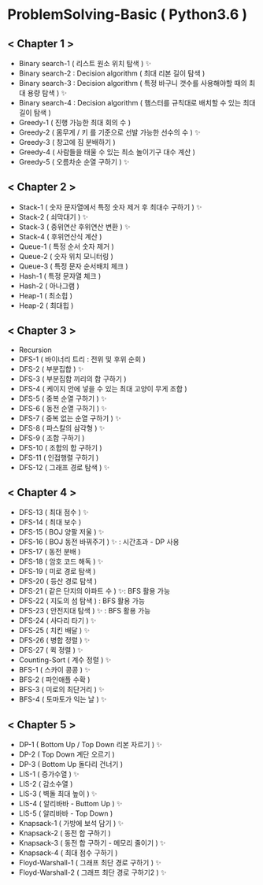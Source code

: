 # ProblemSolving-Basic ( Python3.6 )

## < Chapter 1 >
- Binary search-1 ( 리스트 원소 위치 탐색 ) ✨
- Binary search-2 : Decision algorithm ( 최대 리본 길이 탐색 )
- Binary search-3 : Decision algorithm ( 특정 바구니 갯수를 사용해야할 때의 최대 용량 탐색 ) ✨
- Binary search-4 : Decision algorithm ( 햄스터를 규칙대로 배치할 수 있는 최대 길이 탐색 )
- Greedy-1 ( 진행 가능한 최대 회의 수 )
- Greedy-2 ( 몸무게 / 키 를 기준으로 선발 가능한 선수의 수 ) ✨
- Greedy-3 ( 창고에 짐 분배하기 )
- Greedy-4 ( 사람들을 태울 수 있는 최소 놀이기구 대수 계산 )
- Greedy-5 ( 오름차순 순열 구하기 ) ✨

## < Chapter 2 >
- Stack-1 ( 숫자 문자열에서 특정 숫자 제거 후 최대수 구하기 ) ✨
- Stack-2 ( 쇠막대기 ) ✨
- Stack-3 ( 중위연산 후위연산 변환 ) ✨
- Stack-4 ( 후위연산식 계산 ) 
- Queue-1 ( 특정 순서 숫자 제거 )
- Queue-2 ( 숫자 위치 모니터링 )
- Queue-3 ( 특정 문자 순서배치 체크 )
- Hash-1 ( 특정 문자열 체크 )
- Hash-2 ( 아나그램 )
- Heap-1 ( 최소힙 )
- Heap-2 ( 최대힙 )

## < Chapter 3 >
- Recursion
- DFS-1 ( 바이너리 트리 : 전위 및 후위 순회 )
- DFS-2 ( 부분집합 ) ✨
- DFS-3 ( 부분집합 끼리의 합 구하기 )
- DFS-4 ( 케이지 안에 넣을 수 있는 최대 고양이 무게 조합 )
- DFS-5 ( 중복 순열 구하기 ) ✨
- DFS-6 ( 동전 순열 구하기 ) ✨
- DFS-7 ( 중복 없는 순열 구하기 ) ✨
- DFS-8 ( 파스칼의 삼각형 ) ✨
- DFS-9 ( 조합 구하기 )
- DFS-10 ( 조합의 합 구하기 )
- DFS-11 ( 인접행렬 구하기 )
- DFS-12 ( 그래프 경로 탐색 ) ✨ 

## < Chapter 4 >
- DFS-13 ( 최대 점수 ) ✨ 
- DFS-14 ( 최대 보수 )
- DFS-15 ( BOJ 양팔 저울 ) ✨
- DFS-16 ( BOJ 동전 바꿔주기 ) ✨ : 시간초과 - DP 사용
- DFS-17 ( 동전 분배 )
- DFS-18 ( 암호 코드 해독 ) ✨
- DFS-19 ( 미로 경로 탐색 )
- DFS-20 ( 등산 경로 탐색 )
- DFS-21 ( 같은 단지의 아파트 수 ) ✨: BFS 활용 가능
- DFS-22 ( 지도의 섬 탐색 ) : BFS 활용 가능
- DFS-23 ( 안전지대 탐색 ) ✨ : BFS 활용 가능
- DFS-24 ( 사다리 타기 ) ✨
- DFS-25 ( 치킨 배달 ) ✨ 
- DFS-26 ( 병합 정렬 ) ✨
- DFS-27 ( 퀵 정렬 ) ✨
- Counting-Sort ( 계수 정렬 ) ✨
- BFS-1 ( 스카이 콩콩 ) ✨
- BFS-2 ( 파인애플 수확 )
- BFS-3 ( 미로의 최단거리 ) ✨
- BFS-4 ( 토마토가 익는 날 ) ✨

## < Chapter 5 >
- DP-1 ( Bottom Up / Top Down 리본 자르기 ) ✨
- DP-2 ( Top Down 계단 오르기 )
- DP-3 ( Bottom Up 돌다리 건너기 )
- LIS-1 ( 증가수열 ) ✨
- LIS-2 ( 감소수열 )
- LIS-3 ( 벽돌 최대 높이 ) ✨
- LIS-4 ( 알리바바 - Buttom Up ) ✨
- LIS-5 ( 알리바바 - Top Down )
- Knapsack-1 ( 가방에 보석 담기 ) ✨
- Knapsack-2 ( 동전 합 구하기 )
- Knapsack-3 ( 동전 합 구하기 - 메모리 줄이기 ) ✨
- Knapsack-4 ( 최대 점수 구하기 )
- Floyd-Warshall-1 ( 그래프 최단 경로 구하기 ) ✨
- Floyd-Warshall-2 ( 그래프 최단 경로 구하기2 ) ✨
